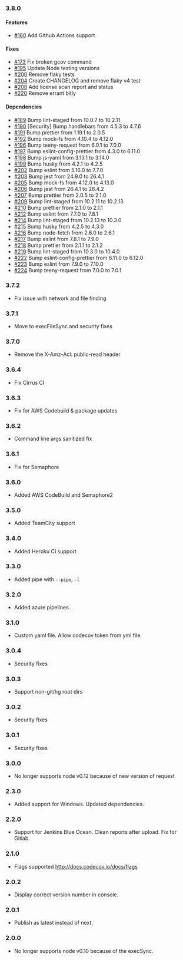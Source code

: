 ### 3.8.0

#### Features
- [#160](https://github.com/codecov/codecov-node/pull/160) Add Github Actions support

#### Fixes
- [#173](https://github.com/codecov/codecov-node/pull/173) Fix broken gcov command 
- [#195](https://github.com/codecov/codecov-node/pull/195) Update Node testing versions
- [#200](https://github.com/codecov/codecov-node/pull/200) Remove flaky tests
- [#204](https://github.com/codecov/codecov-node/pull/204) Create CHANGELOG and remove flaky v4 test
- [#208](https://github.com/codecov/codecov-node/pull/208) Add license scan report and status
- [#220](https://github.com/codecov/codecov-node/pull/220) Remove errant bitly

#### Dependencies
- [#189](https://github.com/codecov/codecov-node/pull/189) Bump lint-staged from 10.0.7 to 10.2.11
- [#190](https://github.com/codecov/codecov-node/pull/190) [Security] Bump handlebars from 4.5.3 to 4.7.6
- [#191](https://github.com/codecov/codecov-node/pull/191) Bump prettier from 1.19.1 to 2.0.5
- [#192](https://github.com/codecov/codecov-node/pull/192) Bump mock-fs from 4.10.4 to 4.12.0
- [#196](https://github.com/codecov/codecov-node/pull/196) Bump teeny-request from 6.0.1 to 7.0.0
- [#197](https://github.com/codecov/codecov-node/pull/197) Bump eslint-config-prettier from 4.3.0 to 6.11.0
- [#198](https://github.com/codecov/codecov-node/pull/198) Bump js-yaml from 3.13.1 to 3.14.0
- [#199](https://github.com/codecov/codecov-node/pull/199) Bump husky from 4.2.1 to 4.2.5
- [#202](https://github.com/codecov/codecov-node/pull/202) Bump eslint from 5.16.0 to 7.7.0
- [#203](https://github.com/codecov/codecov-node/pull/203) Bump jest from 24.9.0 to 26.4.1
- [#205](https://github.com/codecov/codecov-node/pull/205) Bump mock-fs from 4.12.0 to 4.13.0
- [#206](https://github.com/codecov/codecov-node/pull/206) Bump jest from 26.4.1 to 26.4.2
- [#207](https://github.com/codecov/codecov-node/pull/207) Bump prettier from 2.0.5 to 2.1.0
- [#209](https://github.com/codecov/codecov-node/pull/209) Bump lint-staged from 10.2.11 to 10.2.13
- [#210](https://github.com/codecov/codecov-node/pull/210) Bump prettier from 2.1.0 to 2.1.1
- [#212](https://github.com/codecov/codecov-node/pull/212) Bump eslint from 7.7.0 to 7.8.1
- [#214](https://github.com/codecov/codecov-node/pull/214) Bump lint-staged from 10.2.13 to 10.3.0
- [#215](https://github.com/codecov/codecov-node/pull/215) Bump husky from 4.2.5 to 4.3.0
- [#216](https://github.com/codecov/codecov-node/pull/216) Bump node-fetch from 2.6.0 to 2.6.1 
- [#217](https://github.com/codecov/codecov-node/pull/217) Bump eslint from 7.8.1 to 7.9.0
- [#218](https://github.com/codecov/codecov-node/pull/218) Bump prettier from 2.1.1 to 2.1.2
- [#219](https://github.com/codecov/codecov-node/pull/219) Bump lint-staged from 10.3.0 to 10.4.0
- [#222](https://github.com/codecov/codecov-node/pull/222) Bump eslint-config-prettier from 6.11.0 to 6.12.0
- [#223](https://github.com/codecov/codecov-node/pull/223) Bump eslint from 7.9.0 to 7.10.0
- [#224](https://github.com/codecov/codecov-node/pull/224) Bump teeny-request from 7.0.0 to 7.0.1

### 3.7.2

- Fix issue with network and file finding

### 3.7.1

- Move to execFileSync and security fixes

### 3.7.0

- Remove the X-Amz-Acl: public-read header

### 3.6.4

- Fix Cirrus CI

### 3.6.3

- Fix for AWS Codebuild & package updates

### 3.6.2

- Command line args sanitized fix

### 3.6.1

- Fix for Semaphore

### 3.6.0

- Added AWS CodeBuild and Semaphore2

### 3.5.0

- Added TeamCity support

### 3.4.0

- Added Heroku CI support

### 3.3.0

- Added pipe with `--pipe`, `-l`

### 3.2.0

- Added azure pipelines
  .

### 3.1.0

- Custom yaml file. Allow codecov token from yml file.

### 3.0.4

- Security fixes

### 3.0.3

- Support non-git/hg root dirs

### 3.0.2

- Security fixes

### 3.0.1

- Security fixes

### 3.0.0

- No longer supports node v0.12 because of new version of request

### 2.3.0

- Added support for Windows. Updated dependencies.

### 2.2.0

- Support for Jenkins Blue Ocean. Clean reports after upload. Fix for Gitlab.

### 2.1.0

- Flags supported http://docs.codecov.io/docs/flags

### 2.0.2

- Display correct version number in console.

### 2.0.1

- Publish as latest instead of next.

### 2.0.0

- No longer supports node v0.10 because of the execSync.

